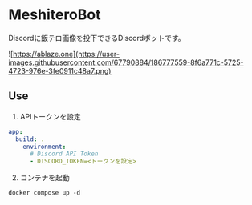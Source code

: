 # MeshiteroBot

Discordに飯テロ画像を投下できるDiscordボットです。

![https://ablaze.one](https://user-images.githubusercontent.com/67790884/186777559-8f6a771c-5725-4723-976e-3fe0911c48a7.png)

## Use

1. APIトークンを設定

```yml
app:
  build: .
    environment:
      # Discord API Token
      - DISCORD_TOKEN=<トークンを設定>
```

2. コンテナを起動

```
docker compose up -d
```
